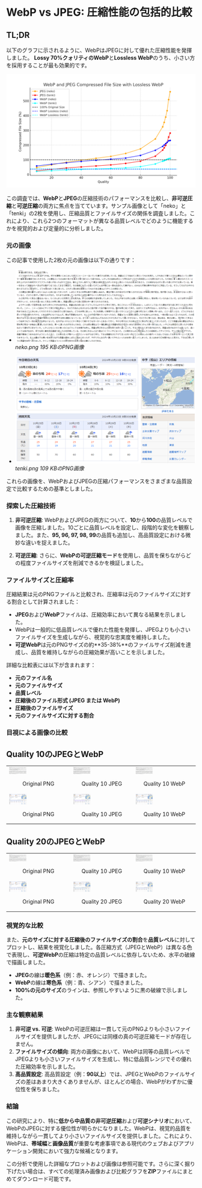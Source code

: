 # WebP vs JPEG: 圧縮性能の包括的比較

## TL;DR

以下のグラフに示されるように、WebPはJPEGに対して優れた圧縮性能を発揮しました。
**Lossy 70%クォリティのWebP**と**Lossless WebP**のうち、小さい方を採用することが最も効果的です。

![WebP and JPEG Compression with Lossless](webp_jpeg_compression_with_lossless_graph.png)

この調査では、**WebP**と**JPEG**の圧縮技術のパフォーマンスを比較し、**非可逆圧縮**と**可逆圧縮**の両方に焦点を当てています。サンプル画像として「neko」と「tenki」の2枚を使用し、圧縮品質とファイルサイズの関係を調査しました。これにより、これら2つのフォーマットが異なる品質レベルでどのように機能するかを視覚的および定量的に分析しました。

### 元の画像

この記事で使用した2枚の元の画像は以下の通りです：

- ![images/neko.png](neko.png)
  *neko.png 195 KBのPNG画像*

- ![images/tenki.png](tenki.png)
  *tenki.png 109 KBのPNG画像*

これらの画像を、WebPおよびJPEGの圧縮パフォーマンスをさまざまな品質設定で比較するための基準としました。

### 探索した圧縮技術

1. **非可逆圧縮**: WebPおよびJPEGの両方について、**10**から**100**の品質レベルで画像を圧縮しました。10ごとに品質レベルを設定し、段階的な変化を観察しました。また、**95, 96, 97, 98, 99**の品質も追加し、高品質設定における微妙な違いを捉えました。

2. **可逆圧縮**: さらに、**WebPの可逆圧縮モード**を使用し、品質を保ちながらどの程度ファイルサイズを削減できるかを検証しました。

### ファイルサイズと圧縮率

圧縮結果は元のPNGファイルと比較され、圧縮率は元のファイルサイズに対する割合として計算されました：

- **JPEG**および**WebP**ファイルは、圧縮効率において異なる結果を示しました。
- WebPは一般的に低品質レベルで優れた性能を発揮し、JPEGよりも小さいファイルサイズを生成しながら、視覚的な忠実度を維持しました。
- **可逆WebP**は元のPNGサイズの約**35-38%**のファイルサイズ削減を達成し、品質を維持しながらの圧縮効果が高いことを示しました。

詳細な比較表には以下が含まれます：

- **元のファイル名**
- **元のファイルサイズ**
- **品質レベル**
- **圧縮後のファイル形式 (JPEG または WebP)**
- **圧縮後のファイルサイズ**
- **元のファイルサイズに対する割合**

### 目視による画像の比較

## Quality 10のJPEGとWebP

<table><tr>
<td>
<img src="images/neko.png" alt="Original PNG" width="30%">
<p align="center">Original PNG</p>
</td>
<td>
<img src="images/neko_quality_10.jpeg" alt="Quality 10 JPEG" width="30%">
<p align="center">Quality 10 JPEG</p>
</td>
<td>
<img src="images/neko_quality_10.webp" alt="Quality 10 WebP" width="30%">
<p align="center">Quality 10 WebP</p>
</td>
</tr>
<tr>
<td>
<img src="images/tenki.png" alt="Original PNG" width="30%">
<p align="center">Original PNG</p>
</td>
<td>
<img src="images/tenki_quality_10.jpeg" alt="Quality 10 JPEG" width="30%">
<p align="center">Quality 10 JPEG</p>
</td>
<td>
<img src="images/tenki_quality_10.webp" alt="Quality 10 WebP" width="30%">
<p align="center">Quality 10 WebP</p>
</td>
</tr></table>

## Quality 20のJPEGとWebP

<table><tr>
<td>
<img src="images/neko.png" alt="Original PNG" width="30%">
<p align="center">Original PNG</p>
</td>
<td>
<img src="images/neko_quality_20.jpeg" alt="Quality 20 JPEG" width="30%">
<p align="center">Quality 10 JPEG</p>
</td>
<td>
<img src="images/neko_quality_20.webp" alt="Quality 20 WebP" width="30%">
<p align="center">Quality 10 WebP</p>
</td>
</tr>
<tr>
<td>
<img src="images/tenki.png" alt="Original PNG" width="30%">
<p align="center">Original PNG</p>
</td>
<td>
<img src="images/tenki_quality_20.jpeg" alt="Quality 20 JPEG" width="30%">
<p align="center">Quality 20 JPEG</p>
</td>
<td>
<img src="images/tenki_quality_20.webp" alt="Quality 20 WebP" width="30%">
<p align="center">Quality 20 WebP</p>
</td>
</tr></table>


### 視覚的な比較

また、**元のサイズに対する圧縮後のファイルサイズの割合**を**品質レベル**に対してプロットし、結果を視覚化しました。各圧縮方式（JPEGとWebP）は異なる色で表現し、**可逆WebP**の圧縮は特定の品質レベルに依存しないため、水平の破線で描画しました。

- **JPEG**の線は**暖色系**（例：赤、オレンジ）で描きました。
- **WebP**の線は**寒色系**（例：青、シアン）で描きました。
- **100%の元のサイズ**のラインは、参照しやすいように黒の破線で示しました。

### 主な観察結果

1. **非可逆 vs. 可逆**: WebPの可逆圧縮は一貫して元のPNGよりも小さいファイルサイズを提供しましたが、JPEGには同様の真の可逆圧縮モードが存在しません。
2. **ファイルサイズの傾向**: 両方の画像において、WebPは同等の品質レベルでJPEGよりも小さいファイルサイズを生成し、特に低品質レンジでその優れた圧縮効率を示しました。
3. **高品質設定**: 高品質設定（例：**90以上**）では、JPEGとWebPのファイルサイズの差はあまり大きくありませんが、ほとんどの場合、WebPがわずかに優位性を保ちました。

### 結論

この研究により、特に**低から中品質の非可逆圧縮**および**可逆シナリオ**において、WebPのJPEGに対する優位性が明らかになりました。WebPは、視覚的品質を維持しながら一貫してより小さいファイルサイズを提供しました。これにより、WebPは、**帯域幅**と**画像品質**が重要な考慮事項である現代のウェブおよびアプリケーション開発において強力な候補となります。

この分析で使用した詳細なプロットおよび画像は参照可能です。さらに深く掘り下げたい場合は、すべての処理済み画像および比較グラフを**ZIP**ファイルにまとめてダウンロード可能です。

